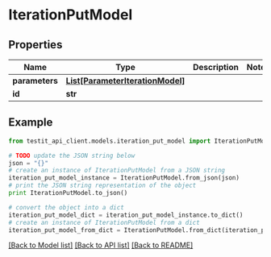 # IterationPutModel


## Properties
Name | Type | Description | Notes
------------ | ------------- | ------------- | -------------
**parameters** | [**List[ParameterIterationModel]**](ParameterIterationModel.md) |  | 
**id** | **str** |  | 

## Example

```python
from testit_api_client.models.iteration_put_model import IterationPutModel

# TODO update the JSON string below
json = "{}"
# create an instance of IterationPutModel from a JSON string
iteration_put_model_instance = IterationPutModel.from_json(json)
# print the JSON string representation of the object
print IterationPutModel.to_json()

# convert the object into a dict
iteration_put_model_dict = iteration_put_model_instance.to_dict()
# create an instance of IterationPutModel from a dict
iteration_put_model_from_dict = IterationPutModel.from_dict(iteration_put_model_dict)
```
[[Back to Model list]](../README.md#documentation-for-models) [[Back to API list]](../README.md#documentation-for-api-endpoints) [[Back to README]](../README.md)


